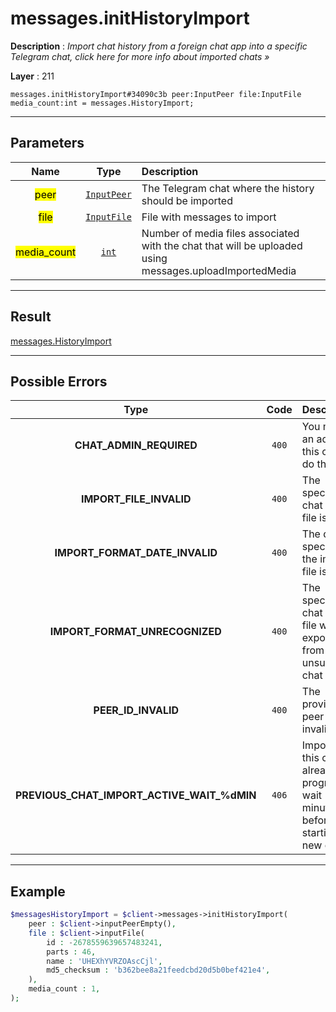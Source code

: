 # messages.initHistoryImport

**Description** : *Import chat history from a foreign chat app into a specific Telegram chat, click here for more info about imported chats &raquo;*

**Layer** : 211

```tl
messages.initHistoryImport#34090c3b peer:InputPeer file:InputFile media_count:int = messages.HistoryImport;
```

---

## Parameters

| Name | Type | Description |
| :---: | :---: | :--- |
| <mark>peer</mark> | [`InputPeer`](type/InputPeer) | The Telegram chat where the history should be imported |
| <mark>file</mark> | [`InputFile`](type/InputFile) | File with messages to import |
| <mark>media_count</mark> | [`int`](type/int) | Number of media files associated with the chat that will be uploaded using messages.uploadImportedMedia |

---

## Result

[messages.HistoryImport](type/messages.HistoryImport)

---

## Possible Errors

| Type | Code | Description |
| :---: | :---: | :--- |
| **CHAT_ADMIN_REQUIRED** | `400` | You must be an admin in this chat to do this |
| **IMPORT_FILE_INVALID** | `400` | The specified chat export file is invalid |
| **IMPORT_FORMAT_DATE_INVALID** | `400` | The date specified in the import file is invalid |
| **IMPORT_FORMAT_UNRECOGNIZED** | `400` | The specified chat export file was exported from an unsupported chat app |
| **PEER_ID_INVALID** | `400` | The provided peer id is invalid |
| **PREVIOUS_CHAT_IMPORT_ACTIVE_WAIT_%dMIN** | `406` | Import for this chat is already in progress, wait %d minutes before starting a new one |

---

## Example

```php
$messagesHistoryImport = $client->messages->initHistoryImport(
	peer : $client->inputPeerEmpty(),
	file : $client->inputFile(
		id : -2678559639657483241,
		parts : 46,
		name : 'UHEXhYVRZOAscCjl',
		md5_checksum : 'b362bee8a21feedcbd20d5b0bef421e4',
	),
	media_count : 1,
);
```